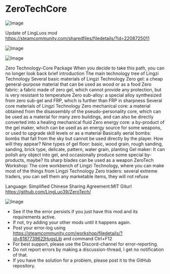 # ZeroTechCore

![Image](https://i.imgur.com/buuPQel.png)

Update of LingLuos mod
https://steamcommunity.com/sharedfiles/filedetails/?id=2208725011

![Image](https://i.imgur.com/pufA0kM.png)

	
![Image](https://i.imgur.com/Z4GOv8H.png)

Zero Technology-Core Package
When you decide to take this path, you can no longer look back
brief introduction
The main technology tree of Lingzi Technology
Several basic materials of Lingzi Technology
Zero gel: a cheap general-purpose material that can be used as wood or as a food
Zero fabric: a fabric made of zero gel, which cannot provide any protection, but is very resistant to temperature
Zero sub-alloy: a special alloy synthesized from zero sub-gel and FRP, which is further than FRP in sharpness
Several core materials of Lingzi Technology
Zero mechanical core: a material obtained from the disassembly of the pseudo-personality core, which can be used as a material for many zero buildings, and can also be directly converted into a healing mechanical fluid
Zero energy core: a by-product of the gel maker, which can be used as an energy source for some weapons, or used to upgrade skill levels or as a material
Basically aerial bombs: bombs that fall from the sky but cannot be used directly by the player. How will they appear?
Nine types of gel floor: basic, wood grain, rough sanding, sanding, brick type, delicate, pattern, water grain, planting
Gel maker: It can polish any object into gel, and occasionally produce some special by-products, maybe? Its sharp blades can be used as a weapon
ZeroTech Workshop: The core workbench of Lingzi Technology, where you can make most of the things from Lingzi Technology
Zero traders: several extreme traders, you can sell them any marketable items, they will not refuse
		
	
Language: Simplified Chinese
Sharing Agreement:MIT
Giturl https://github.com/LingLuo39/ZeroTech/

![Image](https://i.imgur.com/PwoNOj4.png)



-  See if the the error persists if you just have this mod and its requirements active.
-  If not, try adding your other mods until it happens again.
-  Post your error-log using https://steamcommunity.com/workshop/filedetails/?id=818773962]HugsLib and command Ctrl+F12
-  For best support, please use the Discord-channel for error-reporting.
-  Do not report errors by making a discussion-thread, I get no notification of that.
-  If you have the solution for a problem, please post it to the GitHub repository.


